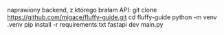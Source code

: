 naprawiony backend, z którego brałam API: 
git clone https://github.com/migace/fluffy-guide.git
cd fluffy-guide
python -m venv .venv
pip install -r requirements.txt
fastapi dev main.py
